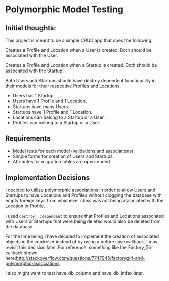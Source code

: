 # Polymorphic Model Testing

## Initial thoughts:

This project is meant to be a simple CRUD app that does the following:

Creates a Profile and Location when a User is created. Both should be associated with the User.

Creates a Profile and Location when a Startup is created. Both should be associated with the Startup.

Both Users and Startups should have destroy dependent functionality in their models for their respective Profiles and Locations.
- Users has 1 Startup.
- Users have 1 Profile and 1 Location.
- Startups have many Users.
- Startups have 1 Profile and 1 Location.
- Locations can belong to a Startup or a User.
- Profiles can belong to a Startup or a User.


## Requirements

- Model tests for each model (validations and associations)
- Simple forms for creation of Users and Startups
- Attributes for migration tables are open-ended

## Implementation Decisions

I decided to utilize polymorphic associations in order to allow Users and Startups to have Locations and Profiles without clogging the database with empty foreign keys from whichever class was not being associated with the Location or Profile.

I used ```destroy: :dependent``` to ensure that Profiles and Locations associated with Users or Startups that were being deleted would also be deleted from the database.

For the time being I have decided to implement the creation of associated objects in the controller instead of by using a before save callback. I may revisit this decision later.
For reference, something like the Factory_Girl callback shown here:http://stackoverflow.com/questions/7747945/factorygirl-and-polymorphic-associations

I also might want to test have_db_column and have_db_index later.
